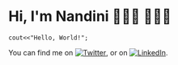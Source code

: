 # Hi, I'm Nandini 👩🏻‍🦱 👩🏻‍💻

```
cout<<"Hello, World!";
```
You can find me on [![Twitter][1.2]][1], or on [![LinkedIn][2.2]][1].


[1.2]: http://i.imgur.com/wWzX9uB.png (twitter icon without padding)
[2.2]: https://raw.githubusercontent.com/MartinHeinz/MartinHeinz/master/linkedin-3-16.png (LinkedIn icon without padding)


[1]: https://twitter.com/_nandinisood_
[2]: https://www.linkedin.com/in/nandinisood/
